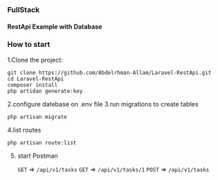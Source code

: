 <h3>FullStack</h3>
<h4>RestApi Example with Database</h4>

### How to start 
1.Clone the project:

    git clone https://github.com/Abdelrhman-Allam/Laravel-RestApi.git
    cd Laravel-RestApi
    composer install 
    php artidan generate:key
    
2.configure datebase on .env file
3.run migrations to create tables

    php artisan migrate
   
4.list routes
   
    php artisan route:list

5. start Postman 

    `GET` => `/api/v1/tasks`
    `GET` => `/api/v1/tasks/1`
    `POST` => `/api/v1/tasks`
